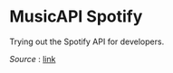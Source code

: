 # MusicAPI Spotify

Trying out the Spotify API for developers.

_Source_ : [link](https://github.com/musikalkemist/spotifyplaylistgenerator/blob/master/createplaylist.py)